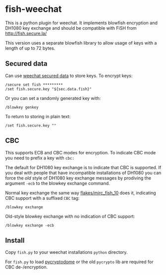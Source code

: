 # fish-weechat

This is a python plugin for weechat.  It implements blowfish encryption and
DH1080 key exchange and should be compatible with FiSH from
http://fish.secure.la/

This version uses a separate blowfish library to allow usage of keys with a length of up to 72 bytes.

## Secured data

Can use [weechat secured data][weechat-secure] to store keys. To encrypt keys:
```
/secure set fish *********
/set fish.secure.key "${sec.data.fish}"
```

Or you can set a randomly generated key with:
```
/blowkey genkey
```

To return to storing in plain text:
```
/set fish.secure.key ""
```

CBC
---
This supports ECB and CBC modes for encryption. To indicate CBC mode you need to prefix a key with `cbc:`

The default for DH1080 key exchange is to indicate that CBC is supported. If you deal with people that have incompatible installations of DH1080 you can force the *old* style of DH1080 key exchange messages by prodiving the argument `-ecb` to the blowkey exchange command.

Normal key exchange the same way [flakes/mirc_fish_10][flakes-fish10] does it, indicating CBC support with a suffixed `CBC` tag:
```
/blowkey exchange
```

Old-style blowkey exchange with no indication of CBC support:
```
/blowkey exchange -ecb
```

## Install

Copy `fish.py` to your weechat installations `python` directory.

For `fish.py` to load [pycryptodome][pycryptodome] or the old `pycrypto` lib are required for CBC de-/encryption.

[weechat-secure]: http://dev.weechat.org/post/2013/08/04/Secured-data
[flakes-fish10]: https://github.com/flakes/mirc_fish_10
[pycryptodome]: https://pycryptodome.readthedocs.io/en/latest/src/installation.html
